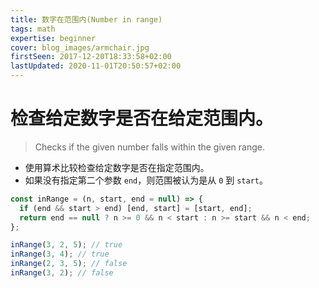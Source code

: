 ```yaml
---
title: 数字在范围内(Number in range)
tags: math
expertise: beginner
cover: blog_images/armchair.jpg
firstSeen: 2017-12-20T18:33:58+02:00
lastUpdated: 2020-11-01T20:50:57+02:00
---
```


# 检查给定数字是否在给定范围内。
> Checks if the given number falls within the given range.

- 使用算术比较检查给定数字是否在指定范围内。
- 如果没有指定第二个参数 `end`，则范围被认为是从 `0` 到 `start`。

```js
const inRange = (n, start, end = null) => {
  if (end && start > end) [end, start] = [start, end];
  return end == null ? n >= 0 && n < start : n >= start && n < end;
};
```

```js
inRange(3, 2, 5); // true
inRange(3, 4); // true
inRange(2, 3, 5); // false
inRange(3, 2); // false
```
